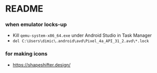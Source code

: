 
# README

### when emulator locks-up
* Kill `qemu-system-x86_64.exe` under Android Studio in Task Manager 
* `del C:\Users\dimic\.android\avd\Pixel_4a_API_31_2.avd\*.lock`


### for making icons
* https://shapeshifter.design/

 
